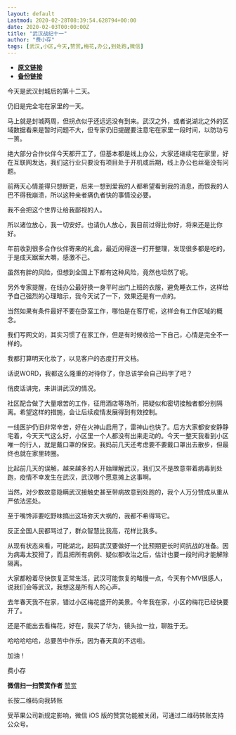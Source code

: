 ```yaml
---
layout: default
Lastmod: 2020-02-28T08:39:54.628794+00:00
date: 2020-02-03T00:00:00Z
title: "武汉战纪十一"
author: "费小存"
tags: [武汉,小区,今天,赞赏,梅花,办公,到处跑,微信]
---
```


* [**原文链接**](http://mp.weixin.qq.com/s?__biz=MjM5MjA2OTc2MA==&mid=2449279531&idx=1&sn=9355a771f74af99388d70a6f080dfb87&chksm=b2a24bc485d5c2d26d0aead2d2c9e7d785d02c32fa5e2e54eca58553a71a029fef96ccc56f06#rd)
* [**备份链接**](https://archive.is/aD7cN)


今天是武汉封城后的第十二天。

  

仍旧是完全宅在家里的一天。

  

马上就是封城两周，但拐点似乎还远远没有到来。武汉之外，或者说湖北之外的区域数据看来是暂时问题不大，但专家仍旧提醒要注意宅在家里一段时间，以防功亏一篑。

  

绝大部分合作伙伴今天都开工了，但基本都是线上办公，大家还继续宅在家里，好在互联网发达，我们这行业只要没有项目处于开机或后期，线上办公也丝毫没有问题。

  

前两天心情差得只想断更，后来一想到爱我的人都希望看到我的消息，而恨我的人巴不得我崩溃，所以这种亲者痛仇者快的事情没必要。

  

我不会把这个世界让给我鄙视的人。

  

所以诸位放心，我一切安好。也请仇人放心，我目前过得比你好，将来还是比你好。

  

年前收到很多合作伙伴寄来的礼盒，最近闲得逐一打开整理，发现很多都是吃的，于是成天踞案大嚼，感激不己。

  

虽然有胖的风险，但想到全国上下都有这种风险，竟然也坦然了呢。

  

另外专家提醒，在线办公最好换一身平时出门上班的衣服，避免睡衣工作，这样给予自己强烈的心理暗示，我今天试了一下，效果还是有一点的。

  

当然如果有条件最好不要在卧室工作，哪怕是在客厅呢，这样会有工作区域的概念。

  

我们写网文的，其实习惯了在家工作，但是有时候收拾一下自己，心情是完全不一样的。

  

我都打算明天化妆了，以见客户的态度打开文档。

  

话说WORD，我都这么隆重的对待你了，你总该学会自己码字了吧？

  

俏皮话讲完，来讲讲武汉的情况。

  

社区配合做了大量艰苦的工作，征用酒店等场所，把疑似和密切接触者都分别隔离。希望这样的措施，会让后续疫情发展得到有效控制。

  

一线医护仍旧非常辛苦，好在火神山启用了，雷神山也快了。后方大家都安安静静宅着，今天天气这么好，小区里一个人都没有出来走动的。今天一整天我看到小区唯一的行人，就是戴口罩的保安。我妈前几天还考虑要不要戴口罩出去散步，但最终也就在家里转圈。

  

比起前几天的误解，越来越多的人开始理解武汉，我们又不是故意带着病毒到处跑，疫情不幸发生在武汉，武汉哪个愿意摊上这事啊。

  

当然，对少数故意隐瞒武汉接触史甚至带病故意到处跑的，我个人万分赞成从重从严依法惩处。

  

至于嘴馋非要吃野味搞出这场弥天大祸的，我都不希得骂它。

  

反正全国人民都骂过了，群众智慧比我高，花样比我多。

  

从现有状态来看，可能湖北，起码武汉要做好一个比预期更长时间抗战的准备。因为病毒太狡猾了，而且把所有病例、疑似都收治之后，估计也要一段时间才能解除隔离。

  

大家都盼着尽快恢复正常生活，武汉可能恢复的略慢一点，今天有个MV很感人，说我们会等武汉，我想这是所有人的心声。

  

去年春天我不在家，错过小区梅花盛开的美景。今年我在家，小区的梅花已经快要开了。

  

还是不能出去看梅花，好在，我买了华为，镜头拉一拉，聊胜于无。

  

哈哈哈哈哈，总要苦中作乐，因为春天真的不远啦。

  

加油！

  

费小存

 **微信扫一扫赞赏作者** [赞赏](##)

长按二维码向我转账

受苹果公司新规定影响，微信 iOS 版的赞赏功能被关闭，可通过二维码转账支持公众号。

